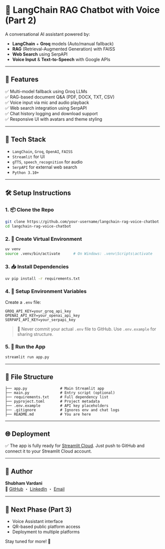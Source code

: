 
# 🧠 LangChain RAG Chatbot with Voice (Part 2)

A conversational AI assistant powered by:
- **LangChain** + **Groq** models (Auto/manual fallback)
- **RAG** (Retrieval-Augmented Generation) with FAISS
- **Web Search** using SerpAPI
- **Voice Input** & **Text-to-Speech** with Google APIs

---

## 🚀 Features

✅ Multi-model fallback using Groq LLMs  
✅ RAG-based document Q&A (PDF, DOCX, TXT, CSV)  
✅ Voice input via mic and audio playback  
✅ Web search integration using SerpAPI  
✅ Chat history logging and download support  
✅ Responsive UI with avatars and theme styling

---

## 🧰 Tech Stack

- `LangChain`, `Groq`, `OpenAI`, `FAISS`
- `Streamlit` for UI
- `gTTS`, `speech_recognition` for audio
- `SerpAPI` for external web search
- `Python 3.10+`

---

## 🛠️ Setup Instructions

### 1. 📦 Clone the Repo
```bash
git clone https://github.com/your-username/langchain-rag-voice-chatbot.git
cd langchain-rag-voice-chatbot
```

### 2. 🧪 Create Virtual Environment
```bash
uv venv
source .venv/bin/activate      # On Windows: .venv\Scripts\activate
```

### 3. 📥 Install Dependencies
```bash
uv pip install -r requirements.txt
```

### 4. 🔐 Setup Environment Variables
Create a `.env` file:
```env
GROQ_API_KEY=your_groq_api_key
OPENAI_API_KEY=your_openai_api_key
SERPAPI_API_KEY=your_serpapi_key
```
> 🔐 Never commit your actual `.env` file to GitHub. Use `.env.example` for sharing structure.

### 5. 🧠 Run the App
```bash
streamlit run app.py
```

---

## 📁 File Structure
```
├── app.py               # Main Streamlit app
├── main.py              # Entry script (optional)
├── requirements.txt     # Full dependency list
├── pyproject.toml       # Project metadata
├── .env.example         # API key placeholders
├── .gitignore           # Ignores env and chat logs
├── README.md            # You are here
```

---

## 🌐 Deployment
✅ The app is fully ready for [Streamlit Cloud](https://streamlit.io/cloud). Just push to GitHub and connect it to your Streamlit Cloud account.

---

## 👤 Author
**Shubham Vardani**  
🔗 [GitHub](https://github.com/ShubhamVardani) ・ [LinkedIn](https://linkedin.com/in/shubhamvardani) ・ [Email](mailto:shubhamvardani@gmail.com)

---

## 📌 Next Phase (Part 3)
- Voice Assistant interface
- QR-based public platform access
- Deployment to multiple platforms

Stay tuned for more! 🚀
